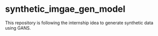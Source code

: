 # synthetic_imgae_gen_model
This repository is following the internship idea to generate synthetic data using GANS. 
